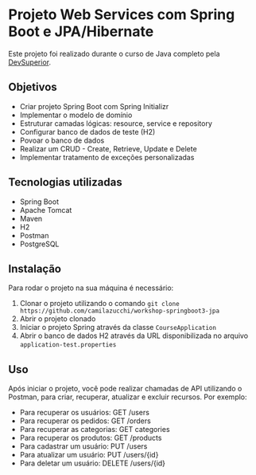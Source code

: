 # Projeto Web Services com Spring Boot e JPA/Hibernate
Este projeto foi realizado durante o curso de Java completo pela <a href="https://www.udemy.com/course/java-curso-completo">DevSuperior</a>.

## Objetivos
- Criar projeto Spring Boot com Spring Initializr
- Implementar o modelo de domínio
- Estruturar camadas lógicas: resource, service e repository
- Configurar banco de dados de teste (H2)
- Povoar o banco de dados
- Realizar um CRUD - Create, Retrieve, Update e Delete
- Implementar tratamento de exceções personalizadas

## Tecnologias utilizadas
- Spring Boot
- Apache Tomcat
- Maven
- H2
- Postman
- PostgreSQL

## Instalação
Para rodar o projeto na sua máquina é necessário:
1. Clonar o projeto utilizando o comando ``git clone https://github.com/camilazucchi/workshop-springboot3-jpa``
2. Abrir o projeto clonado
3. Iniciar o projeto Spring através da classe ``CourseApplication``
4. Abrir o banco de dados H2 através da URL disponibilizada no arquivo ``application-test.properties``

## Uso
Após iniciar o projeto, você pode realizar chamadas de API utilizando o Postman, para criar, recuperar, atualizar e excluir recursos. Por exemplo:
- Para recuperar os usuários: GET /users
- Para recuperar os pedidos: GET /orders
- Para recuperar as categorias: GET categories
- Para recuperar os produtos: GET /products
- Para cadastrar um usuário: PUT /users
- Para atualizar um usuário: PUT /users/{id}
- Para deletar um usuário: DELETE /users/{id}
